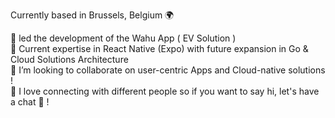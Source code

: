 Currently based in Brussels, Belgium 🌍  

🔭 led the development of the Wahu App ( EV Solution ) <br/>
🌱 Current expertise in React Native (Expo) with future expansion in Go & Cloud Solutions Architecture<br/>
👯 I’m looking to collaborate on user-centric Apps and Cloud-native solutions !<br/>
💬 I love connecting with different people so if you want to say hi, let's have a chat 🧠 !<br/>
 
